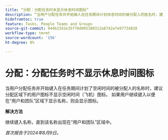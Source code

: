 ```yaml
---
title: “分配：分配任务时未显示休息时间图标”
description: “当用户分配任务并开始输入在任务期间计划休息时间的被分配人的姓名时，建议分配区域下的用户图标不显示休息时间（飞机）图标。 如果用户继续键入，以便在“用户和团队”区域下显示名称，则会显示图标。”
hidefromtoc: true
feature: Tasks, People Teams and Groups
source-git-commit: 944b2342e35f70d095380312a8742e7e97734818
workflow-type: tm+mt
source-wordcount: '156'
ht-degree: 0%

---
```



# 分配：分配任务时不显示休息时间图标

当用户分配任务并开始键入在任务期间计划了空闲时间的被分配人的名称时，建议分配区域下的用户图标不显示空闲时间（飞机）图标。 如果用户继续键入以便在“用户和团队”区域下显示名称，则会显示图标。

**解决方法**

继续键入名称，直到该名称出现在“用户和团队”区域中。

_首次报告于2024年8月9日。_
